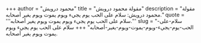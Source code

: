 +++
author = "محمود درويش"
title = "مقولة محمود درويش"
description = "مقولة محمود درويش: سلام على الحب يوم يجيء ويوم يموت ويوم يغير أصحابه."
quote = '''سلام على الحب يوم يجيء ويوم يموت ويوم يغير أصحابه.''' 
slug = "سلام-على-الحب-يوم-يجيء-ويوم-يموت-ويوم-يغير-أصحابه"
+++
سلام على الحب يوم يجيء ويوم يموت ويوم يغير أصحابه.
